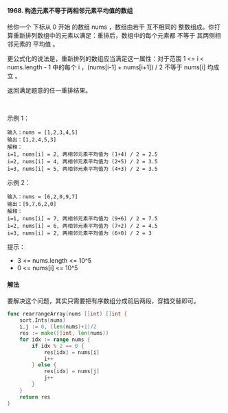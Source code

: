 #### 1968. 构造元素不等于两相邻元素平均值的数组


给你一个 下标从 0 开始 的数组 nums ，数组由若干 互不相同的 整数组成。你打算重新排列数组中的元素以满足：重排后，数组中的每个元素都 不等于 其两侧相邻元素的 平均值 。

更公式化的说法是，重新排列的数组应当满足这一属性：对于范围 1 <= i < nums.length - 1 中的每个 i ，(nums[i-1] + nums[i+1]) / 2 不等于 nums[i] 均成立 。

返回满足题意的任一重排结果。

 

示例 1：
```
输入：nums = [1,2,3,4,5]
输出：[1,2,4,5,3]
解释：
i=1, nums[i] = 2, 两相邻元素平均值为 (1+4) / 2 = 2.5
i=2, nums[i] = 4, 两相邻元素平均值为 (2+5) / 2 = 3.5
i=3, nums[i] = 5, 两相邻元素平均值为 (4+3) / 2 = 3.5
```
示例 2：
```
输入：nums = [6,2,0,9,7]
输出：[9,7,6,2,0]
解释：
i=1, nums[i] = 7, 两相邻元素平均值为 (9+6) / 2 = 7.5
i=2, nums[i] = 6, 两相邻元素平均值为 (7+2) / 2 = 4.5
i=3, nums[i] = 2, 两相邻元素平均值为 (6+0) / 2 = 3
```

提示：

- 3 <= nums.length <= 10^5
- 0 <= nums[i] <= 10^5

#### 解法
要解决这个问题，其实只需要把有序数组分成前后两段，穿插交替即可。
        
```go
func rearrangeArray(nums []int) []int {
    sort.Ints(nums)
    i,j := 0, (len(nums)+1)/2
    res := make([]int, len(nums))
    for idx := range nums {
        if idx % 2 == 0 {
            res[idx] = nums[i]
            i++
        } else {
            res[idx] = nums[j]
            j++
        }
    }
    return res
}
```
